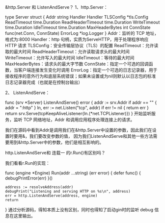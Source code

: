 &http.Server 和 ListenAndServe？
1、http.Server：

type Server struct {
    Addr    string
    Handler Handler
    TLSConfig *tls.Config
    ReadTimeout time.Duration
    ReadHeaderTimeout time.Duration
    WriteTimeout time.Duration
    IdleTimeout time.Duration
    MaxHeaderBytes int
    ConnState func(net.Conn, ConnState)
    ErrorLog *log.Logger
}
Addr：监听的 TCP 地址，格式为:8000
Handler：http 句柄，实质为ServeHTTP，用于处理程序响应 HTTP 请求
TLSConfig：安全传输层协议（TLS）的配置
ReadTimeout：允许读取的最大时间
ReadHeaderTimeout：允许读取请求头的最大时间
WriteTimeout：允许写入的最大时间
IdleTimeout：等待的最大时间
MaxHeaderBytes：请求头的最大字节数
ConnState：指定一个可选的回调函数，当客户端连接发生变化时调用
ErrorLog：指定一个可选的日志记录器，用于接收程序的意外行为和底层系统错误；如果未设置或为nil则默认以日志包的标准日志记录器完成（也就是在控制台输出）

2、 ListenAndServe：

func (srv *Server) ListenAndServe() error {
    addr := srv.Addr
    if addr == "" {
        addr = ":http"
    }
    ln, err := net.Listen("tcp", addr)
    if err != nil {
        return err
    }
    return srv.Serve(tcpKeepAliveListener{ln.(*net.TCPListener)})
}
开始监听服务，监听 TCP 网络地址，Addr 和调用应用程序处理连接上的请求。

我们在源码中看到Addr是调用我们在&http.Server中设置的参数，因此我们在设置时要用&，我们要改变参数的值，
因为我们ListenAndServe和其他一些方法需要用到&http.Server中的参数，他们是相互影响的。




http.ListenAndServe和 连载一 的r.Run()有区别吗？

我们看看r.Run的实现：

func (engine *Engine) Run(addr ...string) (err error) {
    defer func() { debugPrintError(err) }()

    address := resolveAddress(addr)
    debugPrint("Listening and serving HTTP on %s\n", address)
    err = http.ListenAndServe(address, engine)
    return
}
通过分析源码，得知本质上没有区别，同时也得知了启动gin时的监听 debug 信息在这里输出。